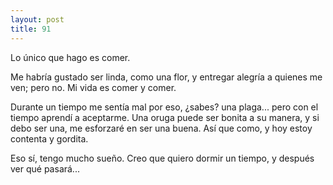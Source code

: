 ```yaml
---
layout: post
title: 91
---
```


Lo único que hago es comer.

Me habría gustado ser linda, como una flor, y entregar alegría a quienes me ven; pero no. Mi vida es comer y comer.

Durante un tiempo me sentía mal por eso, ¿sabes? una plaga... pero con el tiempo aprendí a aceptarme. 
Una oruga puede ser bonita a su manera, y si debo ser una, me esforzaré en ser una buena. Así que como, y hoy estoy contenta y gordita.

Eso sí, tengo mucho sueño. Creo que quiero dormir un tiempo, y después ver qué pasará...
